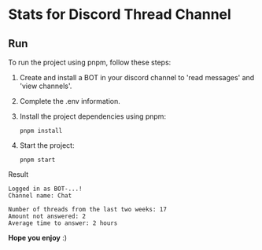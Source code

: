 # Stats for Discord Thread Channel

## Run

To run the project using pnpm, follow these steps:

1. Create and install a BOT in your discord channel to 'read messages' and 'view channels'.

2. Complete  the .env information.

3. Install the project dependencies using pnpm:
    ```
    pnpm install
    ```

4. Start the project:
    ```
    pnpm start
    ```

Result

```
Logged in as BOT-...!
Channel name: Chat

Number of threads from the last two weeks: 17
Amount not answered: 2
Average time to answer: 2 hours
```

**Hope you enjoy** :)